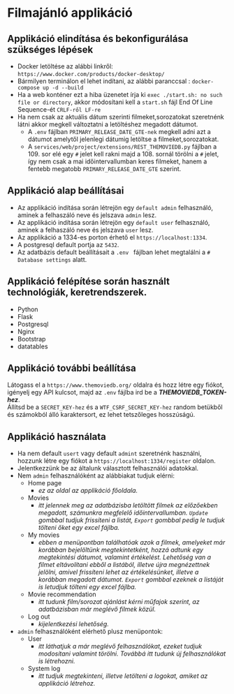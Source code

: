 # Filmajánló applikáció

## Applikáció elindítása és bekonfigurálása szükséges lépések
* Docker letöltése az alábbi linkről: ```https://www.docker.com/products/docker-desktop/```
* Bármilyen terminálon el lehet indítani, az alábbi paranccsal : ```docker-compose up -d --build```
* Ha a web konténer ezt a hiba üzenetet írja ki ```exec ./start.sh: no such file or directory```, akkor módosítani kell a ```start.sh``` fájl End Of Line Sequence-ét ```CRLF-ről LF-re```
* Ha nem csak az aktuális dátum szerinti filmeket,sorozatokat szeretnénk látni akkor megkell változtatni a letöltéshez megadott dátumot.
    - A ```.env``` fájlban ```PRIMARY_RELEASE_DATE_GTE-nek``` megkell adni azt a dátumot amelytől jelenlegi dátumig letöltse a filmeket,sorozatokat.
    - A ```services/web/project/extensions/REST_THEMOVIEDB.py``` fájlban a 109. sor elé egy ```#``` jelet kell rakni majd a 108. sornál törölni a ```#``` jelet, így nem csak a mai időintervallumban keres filmeket, hanem a fentebb megatobb ```PRIMARY_RELEASE_DATE_GTE``` szerint.

## Applikáció alap beállításai
* Az applikáció indítása során létrejön egy ```default admin``` felhasználó, aminek a felhaszáló neve és jelszava ```admin``` lesz.
* Az applikáció indítása során létrejön egy ```default user``` felhasználó, aminek a felhaszáló neve és jelszava ```user``` lesz.
* Az applikáció a 1334-es porton érhető el ```https://localhost:1334```.
* A postgresql default portja az ```5432```.
* Az adatbázis default beállításait a ```.env ``` fájlban lehet megtalálni a ```# Database settings``` alatt.

## Applikáció felépítése során használt technológiák, keretrendszerek.
* Python
* Flask
* Postgresql
* Nginx
* Bootstrap
* datatables

## Applikáció további beállítása
Látogass el a ```https://www.themoviedb.org/``` oldalra és hozz létre egy fiókot, igényelj egy API kulcsot, majd az ```.env``` fájlba ird be a ***THEMOVIEDB_TOKEN-hez***. <br>
Állítsd be a ```SECRET_KEY-hez``` és a ```WTF_CSRF_SECRET_KEY-hez``` random betükből és számokból álló karaktersort, ez lehet tetszőleges hosszúságú. 

## Applikáció használata
* Ha nem default ```usert``` vagy default ```admint``` szeretnénk használni, hozzunk létre egy fiókot a ```https://localhost:1334/register``` oldalon.
* Jelentkezzünk be az általunk választott felhasználói adatokkal.
* Nem ```admin``` felhasználóként az alábbiakat tudjuk elérni:
    - Home page 
        - *ez az oldal az applikáció főoldala.*
    - Movies 
        - *itt jelennek meg az adatbázisba letöltött filmek az előzőekben megadott, számunkra megfelelő időintervallumban. ```Update``` gombbal tudjuk frissíteni a listát, ```Export``` gombbal pedig le tudjuk tölteni őket egy excel fájlba.*
    - My movies 
        - *ebben a menüpontban találhatóak azok a filmek, amelyeket már korábban bejelöltünk megtekintetként, hozzá adtunk egy megtekintési dátumot, valamint értékelést. Lehetőség van a filmet eltávolítani ebből a listából, illetve újra megnézettnek jelölni, amivel frissíteni lehet az értékelésünket, illetve a korábban megadott dátumot. ```Export``` gombbal ezeknek a listáját is letudjuk tölteni egy excel fájlba.*
    - Movie recommendation 
        - *itt tudunk film/sorozat ajánlást kérni műfajok szerint, az adatbázisban már meglévő filmek közül.*
    - Log out 
        - *kijelentkezési lehetőség.*
* ```admin``` felhasználóként elérhető plusz menüpontok:
    - User 
        - *itt láthatjuk a már meglévő felhasználókat, ezeket tudjuk  modosítani valamint törölni. Továbbá itt tudunk új felhasználókat is létrehozni.*
    - System log 
        - *itt tudjuk megtekinteni, illetve letölteni a logokat, amiket az applikáció létrehoz.*
